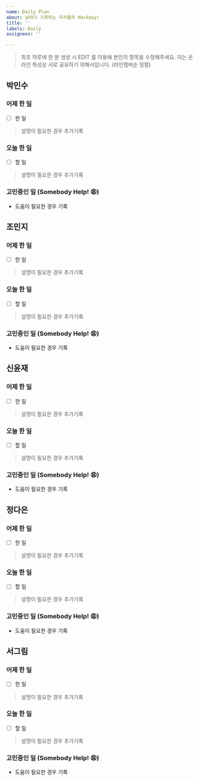 ```yaml
---
name: Daily Plan
about: 날마다 기록하는 우리들의 Hackday!
title: ''
labels: Daily
assignees: ''

---
```


> 최초 하루에 한 분 생성 시 EDIT 를 이용해 본인의 항목을 수정해주세요. 이는 온라인 특성상 서로 공유하기 위해서입니다. (라인멤버순 정렬)

## 박민수
### 어제 한 일
 - [ ] 한 일
 > 설명이 필요한 경우 추가기록
### 오늘 한 일
 - [ ] 할 일
 > 설명이 필요한 경우 추가기록
### 고민중인 일 (Somebody Help! 😩)
 - 도움이 필요한 경우 기록

## 조민지
### 어제 한 일
 - [ ] 한 일
 > 설명이 필요한 경우 추가기록
### 오늘 한 일
 - [ ] 할 일
 > 설명이 필요한 경우 추가기록
### 고민중인 일 (Somebody Help! 😩)
 - 도움이 필요한 경우 기록

## 신윤재
### 어제 한 일
 - [ ] 한 일
 > 설명이 필요한 경우 추가기록
### 오늘 한 일
 - [ ] 할 일
 > 설명이 필요한 경우 추가기록
### 고민중인 일 (Somebody Help! 😩)
 - 도움이 필요한 경우 기록

## 정다은
### 어제 한 일
 - [ ] 한 일
 > 설명이 필요한 경우 추가기록
### 오늘 한 일
 - [ ] 할 일
 > 설명이 필요한 경우 추가기록
### 고민중인 일 (Somebody Help! 😩)
 - 도움이 필요한 경우 기록

## 서그림
### 어제 한 일
 - [ ] 한 일
 > 설명이 필요한 경우 추가기록
### 오늘 한 일
 - [ ] 할 일
 > 설명이 필요한 경우 추가기록
### 고민중인 일 (Somebody Help! 😩)
 - 도움이 필요한 경우 기록
